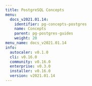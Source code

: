 ```yaml
---
title: PostgreSQL Concepts
menu:
  docs_v2021.01.14:
    identifier: pg-concepts-postgres
    name: Concepts
    parent: pg-postgres-guides
    weight: 20
menu_name: docs_v2021.01.14
info:
  autocaler: v0.1.0
  cli: v0.16.0
  community: v0.16.0
  enterprise: v0.3.0
  installer: v0.16.0
  version: v2021.01.14
---
```


